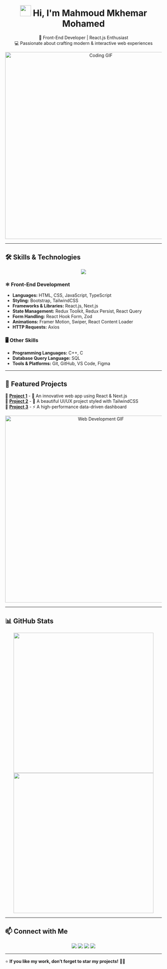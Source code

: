 <h1 align="center">  
  <img src="https://media.giphy.com/media/hvRJCLFzcasrR4ia7z/giphy.gif" width="35">  
  Hi, I'm Mahmoud Mkhemar Mohamed  
</h1>  

<p align="center">  
  🚀 Front-End Developer | React.js Enthusiast  
  <br>  
  💻 Passionate about crafting modern & interactive web experiences  
</p>  

<p align="center">  
  <img src="https://camo.githubusercontent.com/3b7c592ede97b6138ffd4b7a8d3fd5f1c332ecb7c2211cd74f7f1a201a0be0fd/68747470733a2f2fcdn.dribbble.com/users/1162077/screenshots/3848914/programmer.gif" width="600" alt="Coding GIF">  
</p>  

---

## 🛠 Skills & Technologies  
<p align="center">  
  <img src="https://skillicons.dev/icons?i=html,css,js,ts,bootstrap,tailwind,react,nextjs,redux,redux,reactquery,axios,figma,git,github,vscode" />  
</p>  

### ⚛️ **Front-End Development**  
- **Languages:** HTML, CSS, JavaScript, TypeScript  
- **Styling:** Bootstrap, TailwindCSS  
- **Frameworks & Libraries:** React.js, Next.js  
- **State Management:** Redux Toolkit, Redux Persist, React Query  
- **Form Handling:** React Hook Form, Zod  
- **Animations:** Framer Motion, Swiper, React Content Loader  
- **HTTP Requests:** Axios  

### 🖥 **Other Skills**  
- **Programming Languages:** C++, C  
- **Database Query Language:** SQL  
- **Tools & Platforms:** Git, GitHub, VS Code, Figma  

---

## 🚀 Featured Projects  
📌 **[Project 1](#)** - 📝 An innovative web app using React & Next.js  
📌 **[Project 2](#)** - 🎨 A beautiful UI/UX project styled with TailwindCSS  
📌 **[Project 3](#)** - ⚡ A high-performance data-driven dashboard  

<p align="center">  
  <img src="https://media.giphy.com/media/QTfX9Ejfra3ZmNxh6B/giphy.gif" width="600" alt="Web Development GIF">  
</p>  

---

## 📊 GitHub Stats  
<p align="center">  
  <img src="https://github-readme-stats.vercel.app/api?username=your-github-username&show_icons=true&theme=tokyonight" width="450">  
  <img src="https://github-readme-streak-stats.herokuapp.com/?user=your-github-username&theme=tokyonight" width="450">  
</p>  

---

## 📫 Connect with Me  
<p align="center">  
  <a href="mailto:your-email@example.com"><img src="https://img.shields.io/badge/-Email-D14836?style=for-the-badge&logo=gmail&logoColor=white"></a>  
  <a href="https://www.linkedin.com/in/yourprofile"><img src="https://img.shields.io/badge/-LinkedIn-blue?style=for-the-badge&logo=linkedin&logoColor=white"></a>  
  <a href="https://twitter.com/yourhandle"><img src="https://img.shields.io/badge/-Twitter-1DA1F2?style=for-the-badge&logo=twitter&logoColor=white"></a>  
  <a href="https://yourportfolio.com"><img src="https://img.shields.io/badge/-Portfolio-000000?style=for-the-badge&logo=react&logoColor=white"></a>  
</p>  

---

⭐ **If you like my work, don’t forget to star my projects!** 🚀🔥  
